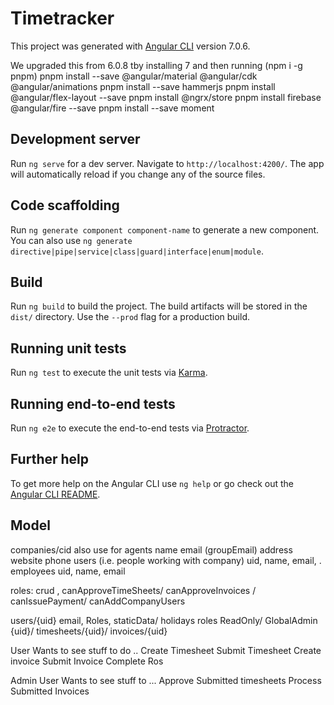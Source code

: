 # Timetracker

This project was generated with [Angular CLI](https://github.com/angular/angular-cli) version 7.0.6.

We upgraded this from 6.0.8 tby installing 7 and then running
(npm i -g pnpm)
pnpm install --save @angular/material @angular/cdk @angular/animations
pnpm install --save hammerjs
pnpm install @angular/flex-layout --save
pnpm install @ngrx/store
pnpm install firebase @angular/fire --save
pnpm install --save moment

## Development server

Run `ng serve` for a dev server. Navigate to `http://localhost:4200/`. The app will automatically reload if you change any of the source files.

## Code scaffolding

Run `ng generate component component-name` to generate a new component. You can also use `ng generate directive|pipe|service|class|guard|interface|enum|module`.

## Build

Run `ng build` to build the project. The build artifacts will be stored in the `dist/` directory. Use the `--prod` flag for a production build.

## Running unit tests

Run `ng test` to execute the unit tests via [Karma](https://karma-runner.github.io).

## Running end-to-end tests

Run `ng e2e` to execute the end-to-end tests via [Protractor](http://www.protractortest.org/).

## Further help

To get more help on the Angular CLI use `ng help` or go check out the [Angular CLI README](https://github.com/angular/angular-cli/blob/master/README.md).

## Model

companies/cid also use for agents
  name
  email (groupEmail)
  address
  website
  phone
  users (i.e. people working with company)
      uid, name, email, .
  employees 
      uid, name, email

  roles: crud , canApproveTimeSheets/ canApproveInvoices / canIssuePayment/ canAddCompanyUsers

users/{uid}
  email, Roles, 
staticData/
           holidays
           roles
               ReadOnly/ GlobalAdmin
           {uid}/
timesheets/{uid}/
invoices/{uid}

User
  Wants to see stuff to do .. Create Timesheet
                              Submit Timesheet
                              Create invoice
                              Submit Invoice
                              Complete Ros
                              


Admin User
 Wants to see stuff to  ...    Approve Submitted timesheets
                               Process Submitted Invoices
